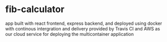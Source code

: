 # fib-calculator
app built with react frontend, express backend, and deployed using docker with continous intergration and delivery provided by Travis CI and AWS as our cloud service for deploying the multicontainer application

